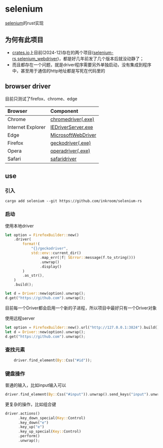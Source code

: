 # selenium

[selenium](https://www.selenium.dev/)的rust实现

## 为何有此项目

- [crates.io](https://crates.io/search?q=selenium)上目前(2024-12)存在的两个项目([selenium-rs](https://crates.io/crates/selenium-rs),[selenium_webdriver](https://crates.io/crates/selenium_webdriver))，都是好几年前发了几个版本后就没动静了；
- 而且都存在一个问题，就是driver程序需要另外单独启动，没有集成到程序中，甚至用于通信的http地址都是写死在代码里的



## browser driver

目前只测试了firefox、chrome、edge

| Browser           | Component                        |
| :---------------- | :------------------------------- |
| Chrome            | [chromedriver(.exe)](https://googlechromelabs.github.io/chrome-for-testing/#stable)     |
| Internet Explorer | [IEDriverServer.exe](https://www.selenium.dev/downloads/)    |
| Edge              | [MicrosoftWebDriver](https://developer.microsoft.com/en-us/microsoft-edge/tools/webdriver/)   |
| Firefox           | [geckodriver(.exe)](https://github.com/mozilla/geckodriver/releases/) |
| Opera             | [operadriver(.exe)](https://github.com/operasoftware/operachromiumdriver/releases) |
| Safari            | [safaridriver](https://developer.apple.com/library/prerelease/content/releasenotes/General/WhatsNewInSafari/Articles/Safari_10_0.html#//apple_ref/doc/uid/TP40014305-CH11-DontLinkElementID_28)                   |


## use

### 引入

```shell
cargo add selenium --git https://github.com/inkroom/selenium-rs
```

### 启动
使用本地driver

```rust
let option = FirefoxBuilder::new()
    .driver(
        format!(
            "{}/geckodriver",
            std::env::current_dir()
                .map_err(|f| SError::message(f.to_string()))
                .unwrap()
                .display()
        )
        .as_str(),
    )
    .build();

let d = Driver::new(option).unwrap();
d.get("https://github.com").unwrap();
```

目前每一个Driver都会启用一个新的子进程，所以项目中最好只有一个Driver对象


使用远程server
```rust
let option = FirefoxBuilder::new().url("http://127.0.0.1:3824").build();
let d = Driver::new(option).unwrap();
d.get("https://github.com").unwrap();
```

### 查找元素
```rust
    driver.find_element(By::Css("#id"));
```

### 键盘操作

普通的输入，比如input输入可以
```rust
driver.find_element(By::Css("#input")).unwrap().send_keys("input").unwrap()
```

更复杂的操作，比如组合键
```rust
driver.actions()
      .key_down_special(Key::Control)
      .key_down("e")
      .key_up("e")
      .key_up_special(Key::Control)
      .perform()
      .unwrap();
```
